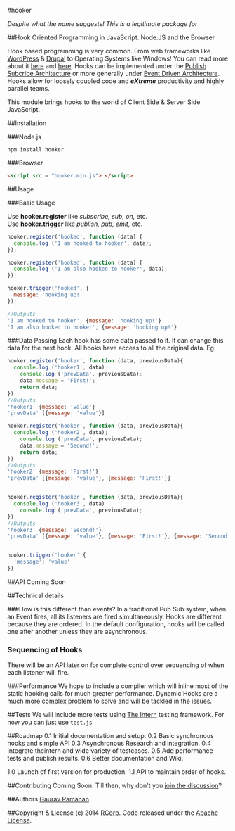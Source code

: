 #hooker

*Despite what the name suggests! This is a legitimate package for*

##Hook Oriented Programming in JavaScript. Node.JS and the Browser

Hook based programming is very common. From web frameworks like [WordPress](http://codex.wordpress.org/Plugin_API#Hooks.2C_Actions_and_Filters) & [Drupal](https://www.drupal.org/node/292) to Operating Systems like Windows! You can read more about it [here](http://en.wikipedia.org/wiki/Hooking) and [here](http://stackoverflow.com/questions/467557/what-is-meant-by-the-term-hook-in-programming). Hooks can be implemented under the [Publish Subcribe Architecture](http://en.wikipedia.org/wiki/Publish%E2%80%93subscribe_pattern) or more generally under [Event Driven Architecture](http://en.wikipedia.org/wiki/Event-driven_architecture). Hooks allow for loosely coupled code and ***eXtreme*** productivity and highly parallel teams.

This module brings hooks to the world of Client Side & Server Side JavaScript.

##Installation

###Node.js
```shell
npm install hooker
```
###Browser
```html
<script src = "hooker.min.js"> </script>
```
##Usage

###Basic Usage

Use **hooker.register** like *subscribe, sub, on,* etc.  
Use **hooker.trigger** like *publish, pub, emit,* etc.

```js
hooker.register('hooked', function (data) {
  console.log ('I am hooked to hooker', data);
});

hooker.register('hooked', function (data) {
  console.log ('I am also hooked to hooker', data);
});

hooker.trigger('hooked', {
  message: 'hooking up!'
});

//Outputs
'I am hooked to hooker', {message: 'hooking up!'}
'I am also hooked to hooker', {message: 'hooking up!'}
```

###Data Passing
Each hook has some data passed to it. It can change this data for the next hook. All hooks have access to all the original data. Eg:

```js
hooker.register('hooker', function (data, previousData){
  console.log ('hooker1', data)
    console.log ('prevData', previousData);
    data.message = 'First!';
    return data;
})
//Outputs
'hooker1' {message: 'value'}
'prevData' [{message: 'value'}]

hooker.register('hooker', function (data, previousData){
  console.log ('hooker2', data);
    console.log ('prevData', previousData);
    data.message = 'Second!';
    return data;
})
//Outputs
'hooker2' {message: 'First!'}
'prevData' [{message: 'value'}, {message: 'First!'}]


hooker.register('hooker', function (data, previousData){
  console.log ('hooker3', data)
    console.log ('prevData', previousData);
})
//Outputs
'hooker3' {message: 'Second!'}
'prevData' [{message: 'value'}, {message: 'First!'}, {message: 'Second!'}]


hooker.trigger('hooker',{
  'message': 'value'
})
```
##API
Coming Soon

##Technical details

###How is this different than events?
In a traditional Pub Sub system, when an Event fires, all its listeners are fired simultaneously. Hooks are different because they are ordered. In the default configuration, hooks will be called one after another unless they are asynchronous.

### Sequencing of Hooks
There will be an API later on for complete control over sequencing of when each listener will fire. 

###Performance
We hope to include a compiler which will inline most of the static hooking calls for much greater performance. Dynamic Hooks are a much more complex problem to solve and will be tackled in the issues.

##Tests
We will include more tests using [The Intern](http://theintern.io) testing framework. For now you can just use `test.js` 
 
##Roadmap
0.1 Initial documentation and setup.
0.2 Basic synchronous hooks and simple API
0.3 Asynchronous Research and integration.
0.4 Integrate theintern and wide variety of testcases.
0.5 Add performance tests and publish results.
0.6 Better documentation and Wiki.

1.0 Launch of first version for production.
1.1 API to maintain order of hooks.
 
##Contributing
Coming Soon. Till then, why don't you [join the discussion](https://github.com/rcorp/hooker/issues)?

##Authors
[Gaurav Ramanan](https://github.com/gaurav21r) 

##Copyright & License
(c) 2014 [RCorp](http://www.rcorp.co.in). Code released under the [Apache License](https://github.com/rcorp/hooker/blob/master/LICENSE).
 

